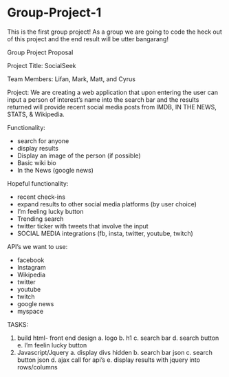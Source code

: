 # Group-Project-1

This is the first group project! As a group we are going to code the heck out of this project and the end result will be utter bangarang!

Group Project Proposal

Project Title: SocialSeek

Team Members: Lifan, Mark, Matt, and Cyrus

Project: We are creating a web application that upon entering the user can input a person of interest’s name into the search bar and the results returned will provide recent social media posts from IMDB, IN THE NEWS, STATS, & Wikipedia. 

Functionality:
-	search for anyone
-	display results
-	Display an image of the person (if possible)
-	Basic wiki bio
-	In the News (google news)

Hopeful functionality: 

-	recent check-ins
-	expand results to other social media platforms (by user choice)
-	 I’m feeling lucky button
-	Trending search
-	twitter ticker with tweets that involve the input
-	SOCIAL MEDIA integrations (fb, insta, twitter, youtube, twitch)

API’s we want to use:
-	facebook
-	Instagram
-	Wikipedia
-	twitter
-	youtube
-	twitch
-	google news
-	myspace

TASKS:
1)	build html- front end design
a.	logo
b.	h1
c.	search bar
d.	search button
e.	I’m feelin lucky button
2)	Javascript/Jquery
a.	display divs hidden
b.	search bar json
c.	search button json
d.	ajax call for api’s
e.	display results with jquery into rows/columns

